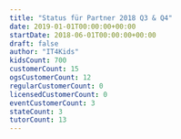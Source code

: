 ```yaml
---
title: "Status für Partner 2018 Q3 & Q4"
date: 2019-01-01T00:00:00+00:00
startDate: 2018-06-01T00:00:00+00:00
draft: false
author: "IT4Kids"
kidsCount: 700
customerCount: 15
ogsCustomerCount: 12
regularCustomerCount: 0
licensedCustomerCount: 0
eventCustomerCount: 3
stateCount: 3
tutorCount: 13
---
```

